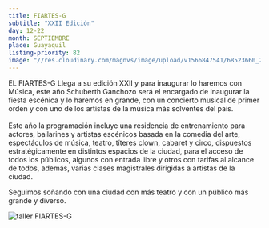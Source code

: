 ```yaml
---
title: FIARTES-G
subtitle: "XXII Edición"
day: 12-22
month: SEPTIEMBRE
place: Guayaquil
listing-priority: 82
image: "//res.cloudinary.com/magnvs/image/upload/v1566847541/68523660_2280287225417163_8690529774113652736_n_ndg5xz.jpg"
---
```


EL FIARTES-G Llega a su edición XXII y para inaugurar lo haremos con Música, este año Schuberth Ganchozo será el encargado de inaugurar la fiesta escénica y lo haremos en grande, con un concierto musical de primer orden y con uno de los artistas de la música más solventes del país. <br/> <br />Este año la programación incluye una residencia de entrenamiento para actores, bailarines y artistas escénicos basada en la comedia del arte, espectáculos de música, teatro, títeres clown, cabaret y circo, dispuestos estratégicamente en distintos espacios de la ciudad, para el acceso de todos los públicos, algunos con entrada libre y otros con tarifas al alcance de todos, además, varias clases magistrales dirigidas a artistas de la ciudad.

Seguimos soñando con una ciudad con más teatro y con un público más grande y diverso.

![taller FIARTES-G](//res.cloudinary.com/magnvs/image/upload/v1566848480/flayer_residencia_b823yh.jpg)
